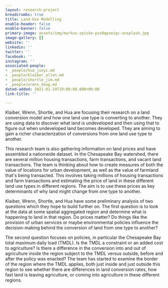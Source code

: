 ```yaml
---
layout: research-project
breadcrumbs: true
title: Land-Use Modelling
enable-header: false
enable-banner: false
primary-image: assets/img/markus-spiske-pzx9qpxeiqc-unsplash.jpg
image-gallery: []
website: ''
linkedin: ''
twitter: ''
facebook: ''
instagram: ''
associated-people:
- _people/hua_junyi.md
- _people/klaiber_allen.md
- _people/shortle_jim.md
- _people/wrenn_doug.md
dated-added: 2021-01-19T19:00:00.000+00:00
link-title: ''

---
```

<!-- Global site tag (gtag.js) - Google Analytics -->
<script async src="https://www.googletagmanager.com/gtag/js?id=G-RFJEY5FM58"></script>
<script>
  window.dataLayer = window.dataLayer || [];
  function gtag(){dataLayer.push(arguments);}
  gtag('js', new Date());

  gtag('config', 'G-RFJEY5FM58');
</script>



Klaiber, Wrenn, Shortle, and Hua are focusing their research on a land conversion model and how one land use type is converting to another. They are using data to discover what land is undeveloped and then using that to figure out when undeveloped land becomes developed. They are aiming to gain a richer characterization of conversions from one land use type to another.

This research team is also gathering information on land prices and have assembled a nationwide dataset. In the Chesapeake Bay watershed, there are several million housing transactions, farm transactions, and vacant land transactions. The team is thinking about how to create measures of both the value of locations for urban development, as well as the value of farmland that's being transacted. This involves taking millions of housing transactions and farm transactions and estimating the price of land in these different land use types in different regions. The aim is to use these prices as key determinants of why land might change from one type to another.

Klaiber, Wrenn, Shortle, and Hua have some preliminary analysis of two questions which they hope to build further on. The first question is to look at the data at some spatial aggregated region and determine what is happening to land in that region. Do prices matter? Do things like the provision of urban services or maybe environmental policies influence the decision-making behind the conversion of land from one type to another?

The second question focuses on policies, in particular the Chesapeake Bay total maximum daily load (TMDL). Is the TMDL a constraint or an added cost to agriculture? Is there a difference in the conversion into and out of agriculture inside the region subject to the TMDL versus outside, before and after the policy was enacted? The team has started to examine the border of the region where the TMDL applies, both just inside and just outside this region to see whether there are differences in land conversion rates, how fast land is leaving agriculture, or coming into agriculture in these different regions.